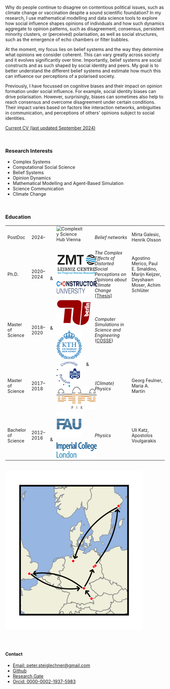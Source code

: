 
Why do people continue to disagree on contentious political issues, such as climate change or vaccination despite a sound scientific foundation? In my research, I use mathematical modelling and data science tools to explore how social influence shapes opinions of individuals and how such dynamics aggregate to opinion patterns, such as disagreement, consensus, persistent minority clusters, or (perceived) polarisation, as well as social structures, such as the emergence of echo chambers or filter bubbles. 

At the moment, my focus lies on belief systems and the way they determine what opinions we consider coherent. This can vary greatly across society and it evolves significantly over time. Importantly, belief systems are social constructs and as such shaped by social identity and peers. My goal is to better understand the different belief systems and estimate how much this can influence our perceptions of a polarised society.

Previously, I have focussed on cognitive biases and their impact on opinion formation under social influence. For example, social identity biases can drive polarisation. However, surprisingly, biases can sometimes also help to reach consensus and overcome disagreement under certain conditions. Their impact varies based on factors like interaction networks, ambiguities in communication, and perceptions of others' opinions subject to social identities. 


<a href="static/pdfs/CV_PeterSteiglechner.pdf" type="application/pdf">Current CV (last updated September 2024)</a>

<p>&nbsp;</p>

### Research Interests

- Complex Systems 
- Computational Social Science 
- Belief Systems
- Opinion Dynamics 
- Mathematical Modelling and Agent-Based Simulation
- Science Communication
- Climate Change

<p>&nbsp;</p>


### Education


<table>
  <tr>
    <td class="col10">PostDoc</td>
    <td class="col20">2024–</td>
    <td class="col30"><img src="static/assets/img/logos/logos-csh.png" alt="Complexity Science Hub Vienna" style="height:70px;margin: 0px 20px 0px 20px;" align="left"></td>
    <td class="col20"><em>Belief networks</em> </td>
    <td class="col20">Mirta Galesic, Henrik Olsson</td>
  </tr>
    <tr>
    <td class="col10">Ph.D.</td>
    <td class="col20">2020–2024</td>
    <td class="col30"><img src="static/assets/img/logos/ZMT.png" alt="ZMT Bremen" style="height:70px;margin: 0px 20px 0px 20px;" align="left"> & <img src="static/assets/img/logos/constructor.png" alt="Constructor University Bremen" style="height:40px;margin: 0px 20px 0px 20px;"></td>
    <td class="col20"><em>The Complex Effects of Distorted Social
Perceptions on Opinions about Climate Change</em> <a href="static/pdfs/phd20240530_steiglechner">[Thesis]</a></td>
    <td class="col20">Agostino Merico, Paul E. Smaldino, Marijn Keijzer, Deyshawn Moser, Achim Schlüter</td>
  </tr>
  <tr>
    <td class="col10">Master of Science</td>
    <td class="col20">2018–2020</td>
    <td class="col30"><img src="static/assets/img/logos/TUB.png" alt="TU Berlin" style="height:80px;margin: 0px 20px 0px 20px;" align="left"> & <img src="static/assets/img/logos/kth.png" alt="KTH Stockholm" style="height:90px;margin: 0px 20px 0px 20px;" ></td>
    <td class="col20"><em>Computer Simulations in Science and Engineering</em> (<a href="https://www.kth.se/en/studies/master/computer-simulations-for-science-and-engineering/msc-computer-simulations-for-science-and-engineering-1.44243">COSSE</a>)</td>
    <td class="col20"></td>
  </tr>
  <tr>
    <td class="col10">Master of Science</td>
    <td class="col20">2017–2018</td>
    <td class="col30"><img src="static/assets/img/logos/unipotsdam.png" alt="University Potsdam" style="height:80px;margin: 0px 20px 0px 20px;" align="left"> & <img src="static/assets/img/logos/pik.png" alt="Potsdam Institute for Climate Impact Research (PIK)" style="height:70px;margin: 0px 20px 0px 20px"></td>
    <td class="col20"><em>(Climate) Physics</em></td>
    <td class="col20">Georg Feulner, Maria A. Martin</td>
  </tr>
  <tr>
    <td class="col10">Bachelor of Science</td>
    <td class="col20">2012–2016</td>
    <td class="col30"><img src="static/assets/img/logos/FAU.png" alt="FAU Erlangen-Nuremberg" style="height:80px;margin: 0px 20px 0px 20px;" align="left"> & <img src="static/assets/img/logos/imperial.png" alt="Imperial college London" style="height:50px;margin: 0px 20px 0px 20px;"></td>
    <td class="col20"><em>Physics</em></td>
    <td class="col20">Uli Katz, Apostolos Voulgarakis</td>
  </tr>
</table>




 <img src="static/assets/img/myWorld.png" alt=""  style="height:500px;margin: 20px 0px 20px 0px" align="center">

<p>&nbsp;</p>

#### Contact

- <a href="mailto:peter.steiglechner@gmail.com">Email: peter.steiglechner@gmail.com</a>
- [Github](https://github.com/PeterSteiglechner)
- [Research Gate](https://www.researchgate.net/profile/Peter-Steiglechner)
- [Orcid: 0000-0002-1937-5983](https://orcid.org/0000-0002-1937-5983)


<p>&nbsp;</p>
